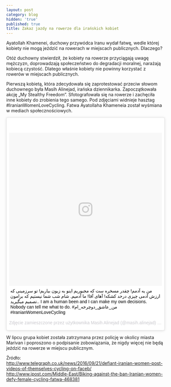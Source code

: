 ```yaml
---
layout: post
category: blog
hidden: 'true'
published: true
title: Zakaz jazdy na rowerze dla irańskich kobiet
---
```

Ayatollah Khamenei, duchowy przywódca Iranu wydał fatwę, wedle której kobiety nie mogą jeździć na rowerach w miejscach publicznych. Dlaczego?      
<!--more-->
Otóż duchowny stwierdził, że kobiety na rowerze przyciągają uwagę mężczyzn, doprowadzają społeczeństwo do degradacji moralnej, narażają kobiecą czystość. Dlatego właśnie kobiety nie powinny korzystać z rowerów w miejscach publicznych.            

Pierwszą kobietą, która zdecydowała się zaprotestować przeciw słowom duchownego była Masih Alinejad, irańska dziennikarka. Zapoczątkowała akcję „My Stealthy Freedom”. Sfotografowała się na rowerze i zachęciła inne kobiety do zrobienia tego samego. Pod zdjęciami widnieje hasztag #IranianWomenLoveCycling. Fatwa Ayatollaha Khameneia został wyśmiana w mediach społecznościowych.      

<blockquote class="instagram-media" data-instgrm-captioned data-instgrm-version="7" style=" background:#FFF; border:0; border-radius:3px; box-shadow:0 0 1px 0 rgba(0,0,0,0.5),0 1px 10px 0 rgba(0,0,0,0.15); margin: 1px; max-width:658px; padding:0; width:99.375%; width:-webkit-calc(100% - 2px); width:calc(100% - 2px);"><div style="padding:8px;"> <div style=" background:#F8F8F8; line-height:0; margin-top:40px; padding:50.0% 0; text-align:center; width:100%;"> <div style=" background:url(data:image/png;base64,iVBORw0KGgoAAAANSUhEUgAAACwAAAAsCAMAAAApWqozAAAABGdBTUEAALGPC/xhBQAAAAFzUkdCAK7OHOkAAAAMUExURczMzPf399fX1+bm5mzY9AMAAADiSURBVDjLvZXbEsMgCES5/P8/t9FuRVCRmU73JWlzosgSIIZURCjo/ad+EQJJB4Hv8BFt+IDpQoCx1wjOSBFhh2XssxEIYn3ulI/6MNReE07UIWJEv8UEOWDS88LY97kqyTliJKKtuYBbruAyVh5wOHiXmpi5we58Ek028czwyuQdLKPG1Bkb4NnM+VeAnfHqn1k4+GPT6uGQcvu2h2OVuIf/gWUFyy8OWEpdyZSa3aVCqpVoVvzZZ2VTnn2wU8qzVjDDetO90GSy9mVLqtgYSy231MxrY6I2gGqjrTY0L8fxCxfCBbhWrsYYAAAAAElFTkSuQmCC); display:block; height:44px; margin:0 auto -44px; position:relative; top:-22px; width:44px;"></div></div> <p style=" margin:8px 0 0 0; padding:0 4px;"> <a href="https://www.instagram.com/p/BKmxBU8jLG2/" style=" color:#000; font-family:Arial,sans-serif; font-size:14px; font-style:normal; font-weight:normal; line-height:17px; text-decoration:none; word-wrap:break-word;" target="_blank">من یه آدمم! چقدر مسخره ست که مجبوریم اینو به زبون بیاریم! تو سرزمینی که ارزش آدمی چیزی درحد کشکه! آهای آقا! ما آدمیم. شام شب شما نیستیم که برامون تصمیم میگیرید.. I am a human been and I can make my own decisions. Nobody can tell me what to do. #من_عاشق_دوچرخه_ام #IranianWomenLoveCycling</a></p> <p style=" color:#c9c8cd; font-family:Arial,sans-serif; font-size:14px; line-height:17px; margin-bottom:0; margin-top:8px; overflow:hidden; padding:8px 0 7px; text-align:center; text-overflow:ellipsis; white-space:nowrap;">Zdjęcie zamieszczone przez użytkownika Masih Alinejad (@masih.alinejad) <time style=" font-family:Arial,sans-serif; font-size:14px; line-height:17px;" datetime="2016-09-21T05:09:41+00:00">20 Wrz, 2016 o 10:09 PDT</time></p></div></blockquote> <script async defer src="//platform.instagram.com/en_US/embeds.js"></script>

W lipcu grupa kobiet została zatrzymana przez policję w okolicy miasta Marivan i poproszono o podpisanie zobowiązania, że nigdy więcej nie będą jeździć na rowerze w miejscu publicznym.    

Źródło:     
http://www.telegraph.co.uk/news/2016/09/21/defiant-iranian-women-post-videos-of-themselves-cycling-on-faceb/    
http://www.jpost.com/Middle-East/Biking-against-the-ban-Iranian-women-defy-female-cycling-fatwa-468381    
